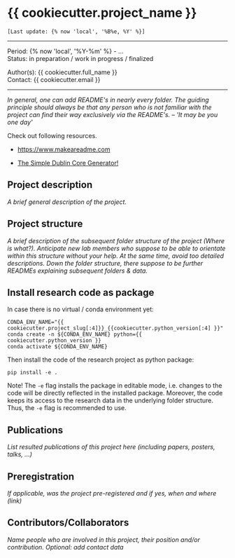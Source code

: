 # {{ cookiecutter.project_name }}

`[Last update: {% now 'local', '%B%e, %Y' %}]`

***
Period: {% now 'local', '%Y-%m' %} - ... <br>
Status: in preparation / work in progress / finalized

Author(s): {{ cookiecutter.full_name }} <br>
Contact:   {{ cookiecutter.email }}

***

*In general, one can add README's in nearly every folder. The guiding principle should always be that any person who is not familiar with the project can find their way exclusively via the README's. – 'It may be you one day'*

Check out following resources.

* https://www.makeareadme.com

* [The Simple Dublin Core Generator!](https://nsteffel.github.io/dublin_core_generator/generator_nq.html)

## Project description

*A brief general description of the project.*

## Project structure

*A brief description of the subsequent folder structure of the project (Where is what?). Anticipate new lab members who suppose to be able to orientate within this structure without your help. At the same time, avoid too detailed descriptions. Down the folder structure, there suppose to be further READMEs explaining subsequent folders & data.*

## Install research code as package

In case there is no virtual / conda environment yet:

```shell
CONDA_ENV_NAME="{{ cookiecutter.project_slug[:4]}}_{{cookiecutter.python_version[:4] }}"
conda create -n ${CONDA_ENV_NAME} python={{ cookiecutter.python_version }}
conda activate ${CONDA_ENV_NAME}
```

Then install the code of the research project as python package:

```shell
pip install -e .
```

Note! The `-e` flag installs the package in editable mode, i.e. changes to the code will be directly reflected in the installed package. Moreover, the code keeps its access to the research data in the underlying folder structure. Thus, the `-e` flag is recommended to use.

## Publications

*List resulted publications of this project here (including papers, posters, talks, ...)*

## Preregistration

*If applicable, was the project pre-registered and if yes, when and where (link)*

## Contributors/Collaborators

*Name people who are involved in this project, their position and/or contribution.
Optional: add contact data*
